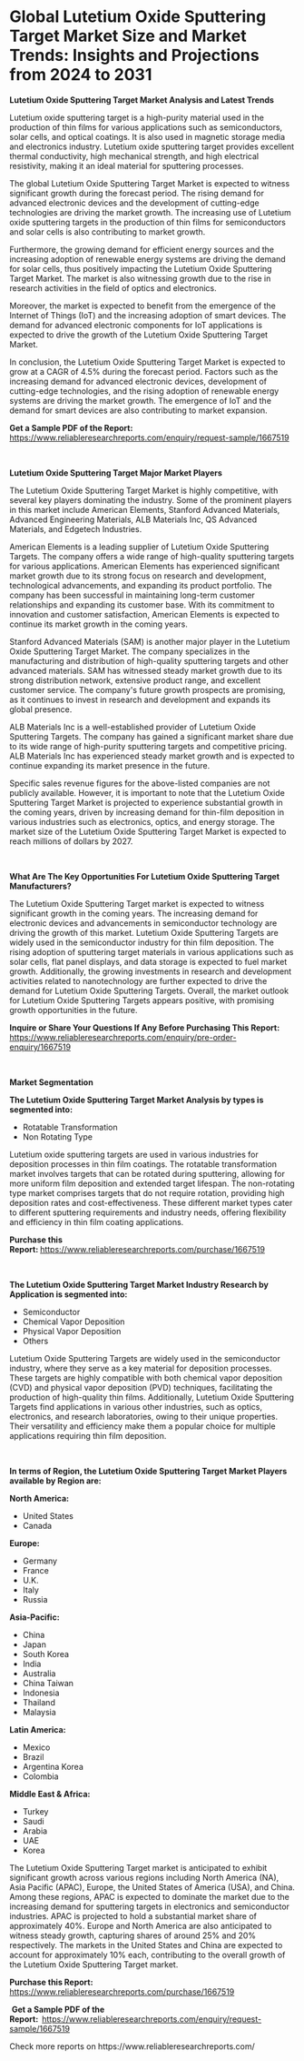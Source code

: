 <p><h1>Global Lutetium Oxide Sputtering Target Market Size and Market Trends: Insights and Projections from 2024 to 2031</h1></p><p><strong>Lutetium Oxide Sputtering Target Market Analysis and Latest Trends</strong></p>
<p><p>Lutetium oxide sputtering target is a high-purity material used in the production of thin films for various applications such as semiconductors, solar cells, and optical coatings. It is also used in magnetic storage media and electronics industry. Lutetium oxide sputtering target provides excellent thermal conductivity, high mechanical strength, and high electrical resistivity, making it an ideal material for sputtering processes.</p><p>The global Lutetium Oxide Sputtering Target Market is expected to witness significant growth during the forecast period. The rising demand for advanced electronic devices and the development of cutting-edge technologies are driving the market growth. The increasing use of Lutetium oxide sputtering targets in the production of thin films for semiconductors and solar cells is also contributing to market growth.</p><p>Furthermore, the growing demand for efficient energy sources and the increasing adoption of renewable energy systems are driving the demand for solar cells, thus positively impacting the Lutetium Oxide Sputtering Target Market. The market is also witnessing growth due to the rise in research activities in the field of optics and electronics.</p><p>Moreover, the market is expected to benefit from the emergence of the Internet of Things (IoT) and the increasing adoption of smart devices. The demand for advanced electronic components for IoT applications is expected to drive the growth of the Lutetium Oxide Sputtering Target Market.</p><p>In conclusion, the Lutetium Oxide Sputtering Target Market is expected to grow at a CAGR of 4.5% during the forecast period. Factors such as the increasing demand for advanced electronic devices, development of cutting-edge technologies, and the rising adoption of renewable energy systems are driving the market growth. The emergence of IoT and the demand for smart devices are also contributing to market expansion.</p></p>
<p><strong>Get a Sample PDF of the Report:&nbsp;</strong> <a href="https://www.reliableresearchreports.com/enquiry/request-sample/1667519">https://www.reliableresearchreports.com/enquiry/request-sample/1667519</a></p>
<p>&nbsp;</p>
<p><strong>Lutetium Oxide Sputtering Target Major Market Players</strong></p>
<p><p>The Lutetium Oxide Sputtering Target Market is highly competitive, with several key players dominating the industry. Some of the prominent players in this market include American Elements, Stanford Advanced Materials, Advanced Engineering Materials, ALB Materials Inc, QS Advanced Materials, and Edgetech Industries.</p><p>American Elements is a leading supplier of Lutetium Oxide Sputtering Targets. The company offers a wide range of high-quality sputtering targets for various applications. American Elements has experienced significant market growth due to its strong focus on research and development, technological advancements, and expanding its product portfolio. The company has been successful in maintaining long-term customer relationships and expanding its customer base. With its commitment to innovation and customer satisfaction, American Elements is expected to continue its market growth in the coming years.</p><p>Stanford Advanced Materials (SAM) is another major player in the Lutetium Oxide Sputtering Target Market. The company specializes in the manufacturing and distribution of high-quality sputtering targets and other advanced materials. SAM has witnessed steady market growth due to its strong distribution network, extensive product range, and excellent customer service. The company's future growth prospects are promising, as it continues to invest in research and development and expands its global presence.</p><p>ALB Materials Inc is a well-established provider of Lutetium Oxide Sputtering Targets. The company has gained a significant market share due to its wide range of high-purity sputtering targets and competitive pricing. ALB Materials Inc has experienced steady market growth and is expected to continue expanding its market presence in the future.</p><p>Specific sales revenue figures for the above-listed companies are not publicly available. However, it is important to note that the Lutetium Oxide Sputtering Target Market is projected to experience substantial growth in the coming years, driven by increasing demand for thin-film deposition in various industries such as electronics, optics, and energy storage. The market size of the Lutetium Oxide Sputtering Target Market is expected to reach millions of dollars by 2027.</p></p>
<p>&nbsp;</p>
<p><strong>What Are The Key Opportunities For Lutetium Oxide Sputtering Target Manufacturers?</strong></p>
<p><p>The Lutetium Oxide Sputtering Target market is expected to witness significant growth in the coming years. The increasing demand for electronic devices and advancements in semiconductor technology are driving the growth of this market. Lutetium Oxide Sputtering Targets are widely used in the semiconductor industry for thin film deposition. The rising adoption of sputtering target materials in various applications such as solar cells, flat panel displays, and data storage is expected to fuel market growth. Additionally, the growing investments in research and development activities related to nanotechnology are further expected to drive the demand for Lutetium Oxide Sputtering Targets. Overall, the market outlook for Lutetium Oxide Sputtering Targets appears positive, with promising growth opportunities in the future.</p></p>
<p><strong>Inquire or Share Your Questions If Any Before Purchasing This Report:</strong> <a href="https://www.reliableresearchreports.com/enquiry/pre-order-enquiry/1667519">https://www.reliableresearchreports.com/enquiry/pre-order-enquiry/1667519</a></p>
<p>&nbsp;</p>
<p><strong>Market Segmentation</strong></p>
<p><strong>The Lutetium Oxide Sputtering Target Market Analysis by types is segmented into:</strong></p>
<p><ul><li>Rotatable Transformation</li><li>Non Rotating Type</li></ul></p>
<p><p>Lutetium oxide sputtering targets are used in various industries for deposition processes in thin film coatings. The rotatable transformation market involves targets that can be rotated during sputtering, allowing for more uniform film deposition and extended target lifespan. The non-rotating type market comprises targets that do not require rotation, providing high deposition rates and cost-effectiveness. These different market types cater to different sputtering requirements and industry needs, offering flexibility and efficiency in thin film coating applications.</p></p>
<p><strong>Purchase this Report:&nbsp;</strong><a href="https://www.reliableresearchreports.com/purchase/1667519">https://www.reliableresearchreports.com/purchase/1667519</a></p>
<p>&nbsp;</p>
<p><strong>The Lutetium Oxide Sputtering Target Market Industry Research by Application is segmented into:</strong></p>
<p><ul><li>Semiconductor</li><li>Chemical Vapor Deposition</li><li>Physical Vapor Deposition</li><li>Others</li></ul></p>
<p><p>Lutetium Oxide Sputtering Targets are widely used in the semiconductor industry, where they serve as a key material for deposition processes. These targets are highly compatible with both chemical vapor deposition (CVD) and physical vapor deposition (PVD) techniques, facilitating the production of high-quality thin films. Additionally, Lutetium Oxide Sputtering Targets find applications in various other industries, such as optics, electronics, and research laboratories, owing to their unique properties. Their versatility and efficiency make them a popular choice for multiple applications requiring thin film deposition.</p></p>
<p>&nbsp;</p>
<p><strong>In terms of Region, the Lutetium Oxide Sputtering Target Market Players available by Region are:</strong></p>
<p>
    <p> <strong> North America: </strong>
        <ul>
            <li>United States</li>
            <li>Canada</li>
        </ul>
        </p> 
    <p> <strong> Europe: </strong>
        <ul>
            <li>Germany</li>
            <li>France</li>
            <li>U.K.</li>
            <li>Italy</li>
            <li>Russia</li>
        </ul>
        </p> 
    <p> <strong> Asia-Pacific: </strong>
        <ul>
            <li>China</li>
            <li>Japan</li>
            <li>South Korea</li>
            <li>India</li>
            <li>Australia</li>
            <li>China Taiwan</li>
            <li>Indonesia</li>
            <li>Thailand</li>
            <li>Malaysia</li>
        </ul>
        </p> 
    <p> <strong> Latin America: </strong>
        <ul>
            <li>Mexico</li>
            <li>Brazil</li>
            <li>Argentina Korea</li>
            <li>Colombia</li>
        </ul>
        </p> 
    <p> <strong> Middle East & Africa: </strong>
        <ul>
            <li>Turkey</li>
            <li>Saudi</li>
            <li>Arabia</li>
            <li>UAE</li>
            <li>Korea</li>
        </ul>
    </p>
    </p>
<p><p>The Lutetium Oxide Sputtering Target market is anticipated to exhibit significant growth across various regions including North America (NA), Asia Pacific (APAC), Europe, the United States of America (USA), and China. Among these regions, APAC is expected to dominate the market due to the increasing demand for sputtering targets in electronics and semiconductor industries. APAC is projected to hold a substantial market share of approximately 40%. Europe and North America are also anticipated to witness steady growth, capturing shares of around 25% and 20% respectively. The markets in the United States and China are expected to account for approximately 10% each, contributing to the overall growth of the Lutetium Oxide Sputtering Target market.</p></p>
<p><strong>Purchase this Report: </strong><a href="https://www.reliableresearchreports.com/purchase/1667519">https://www.reliableresearchreports.com/purchase/1667519</a></p>
<p>&nbsp;<strong>Get a Sample PDF of the Report:&nbsp;&nbsp;</strong><a href="https://www.reliableresearchreports.com/enquiry/request-sample/1667519">https://www.reliableresearchreports.com/enquiry/request-sample/1667519</a></p>
<p><strong></strong></p>
<p>Check more reports on https://www.reliableresearchreports.com/</p>